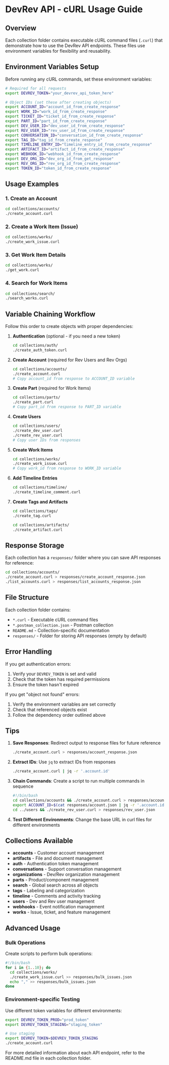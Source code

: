 # DevRev API - cURL Usage Guide

## Overview
Each collection folder contains executable cURL command files (`.curl`) that demonstrate how to use the DevRev API endpoints. These files use environment variables for flexibility and reusability.

## Environment Variables Setup

Before running any cURL commands, set these environment variables:

```bash
# Required for all requests
export DEVREV_TOKEN="your_devrev_api_token_here"

# Object IDs (set these after creating objects)
export ACCOUNT_ID="account_id_from_create_response"
export WORK_ID="work_id_from_create_response"  
export TICKET_ID="ticket_id_from_create_response"
export PART_ID="part_id_from_create_response"
export DEV_USER_ID="dev_user_id_from_create_response"
export REV_USER_ID="rev_user_id_from_create_response"
export CONVERSATION_ID="conversation_id_from_create_response"
export TAG_ID="tag_id_from_create_response"
export TIMELINE_ENTRY_ID="timeline_entry_id_from_create_response"
export ARTIFACT_ID="artifact_id_from_create_response"
export WEBHOOK_ID="webhook_id_from_create_response"
export DEV_ORG_ID="dev_org_id_from_get_response"
export REV_ORG_ID="rev_org_id_from_create_response"
export TOKEN_ID="token_id_from_create_response"
```

## Usage Examples

### 1. Create an Account
```bash
cd collections/accounts/
./create_account.curl
```

### 2. Create a Work Item (Issue)
```bash
cd collections/works/
./create_work_issue.curl
```

### 3. Get Work Item Details
```bash
cd collections/works/
./get_work.curl
```

### 4. Search for Work Items
```bash
cd collections/search/
./search_works.curl
```

## Variable Chaining Workflow

Follow this order to create objects with proper dependencies:

1. **Authentication** (optional - if you need a new token)
   ```bash
   cd collections/auth/
   ./create_auth_token.curl
   ```

2. **Create Account** (required for Rev Users and Rev Orgs)
   ```bash
   cd collections/accounts/
   ./create_account.curl
   # Copy account_id from response to ACCOUNT_ID variable
   ```

3. **Create Part** (required for Work Items)
   ```bash
   cd collections/parts/
   ./create_part.curl
   # Copy part_id from response to PART_ID variable
   ```

4. **Create Users**
   ```bash
   cd collections/users/
   ./create_dev_user.curl
   ./create_rev_user.curl
   # Copy user IDs from responses
   ```

5. **Create Work Items**
   ```bash
   cd collections/works/
   ./create_work_issue.curl
   # Copy work_id from response to WORK_ID variable
   ```

6. **Add Timeline Entries**
   ```bash
   cd collections/timeline/
   ./create_timeline_comment.curl
   ```

7. **Create Tags and Artifacts**
   ```bash
   cd collections/tags/
   ./create_tag.curl
   
   cd collections/artifacts/
   ./create_artifact.curl
   ```

## Response Storage

Each collection has a `responses/` folder where you can save API responses for reference:

```bash
cd collections/accounts/
./create_account.curl > responses/create_account_response.json
./list_accounts.curl > responses/list_accounts_response.json
```

## File Structure

Each collection folder contains:
- `*.curl` - Executable cURL command files
- `*.postman_collection.json` - Postman collection
- `README.md` - Collection-specific documentation
- `responses/` - Folder for storing API responses (empty by default)

## Error Handling

If you get authentication errors:
1. Verify your `DEVREV_TOKEN` is set and valid
2. Check that the token has required permissions
3. Ensure the token hasn't expired

If you get "object not found" errors:
1. Verify the environment variables are set correctly
2. Check that referenced objects exist
3. Follow the dependency order outlined above

## Tips

1. **Save Responses**: Redirect output to response files for future reference
   ```bash
   ./create_account.curl > responses/account_response.json
   ```

2. **Extract IDs**: Use `jq` to extract IDs from responses
   ```bash
   ./create_account.curl | jq -r '.account.id'
   ```

3. **Chain Commands**: Create a script to run multiple commands in sequence
   ```bash
   #!/bin/bash
   cd collections/accounts && ./create_account.curl > responses/account.json
   export ACCOUNT_ID=$(cat responses/account.json | jq -r '.account.id')
   cd ../users && ./create_rev_user.curl > responses/rev_user.json
   ```

4. **Test Different Environments**: Change the base URL in curl files for different environments

## Collections Available

- **accounts** - Customer account management
- **artifacts** - File and document management  
- **auth** - Authentication token management
- **conversations** - Support conversation management
- **organizations** - Dev/Rev organization management
- **parts** - Product/component management
- **search** - Global search across all objects
- **tags** - Labeling and categorization
- **timeline** - Comments and activity tracking
- **users** - Dev and Rev user management
- **webhooks** - Event notification management
- **works** - Issue, ticket, and feature management

## Advanced Usage

### Bulk Operations
Create scripts to perform bulk operations:
```bash
#!/bin/bash
for i in {1..10}; do
  cd collections/works/
  ./create_work_issue.curl >> responses/bulk_issues.json
  echo "," >> responses/bulk_issues.json
done
```

### Environment-specific Testing
Use different token variables for different environments:
```bash
export DEVREV_TOKEN_PROD="prod_token"
export DEVREV_TOKEN_STAGING="staging_token"

# Use staging
export DEVREV_TOKEN=$DEVREV_TOKEN_STAGING
./create_account.curl
```

For more detailed information about each API endpoint, refer to the README.md file in each collection folder.

